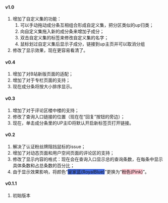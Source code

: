 #### v1.0

1. 增加了自定义集的功能：
   1. 可以手动拖动成分条互相组合形成自定义集，把分区类似的up归类；
   2. 向自定义集拖入新的成分条来增加子成分；
   3. 双击自定义集的标签来修改自定义集的名字；
   4. 鼠标划过自定义集后显示子成分，链接到up主页并可以取消分组
2. 修改了显示效果，现在更容易看清了。

#### v0.4

1. 增加了对B站新版页面的适配；
2. 增加了对于专栏页面的支持；
3. 现在成分条将按大小排序显示。

#### v0.3

1. 增加了对于评论区楼中楼的支持；
2. 修改了查询入口链接的位置（现在在“回复”按钮的旁边）；
3. 现在，单击成分条里的UP主ID将默认开启新标签页打开链接。

#### v0.2

1. 解决了认证粉丝牌阻挡鼠标的issue；
2. 增加了对动态页面和用户空间页面的评论区的支持；
3. 修改了显示内容的格式：现在会在查询入口显示总的查询条数，在每条中显示具体条数和占总条数的百分比；
4. 由于显示效果影响，将颜色“<span style="background-color:RoyalBlue">皇家蓝(RoyalBlue)</span>”更换为“<span style="background-color:Pink">粉色(Pink)</span>”。

#### v0.1.1

1. 初始版本